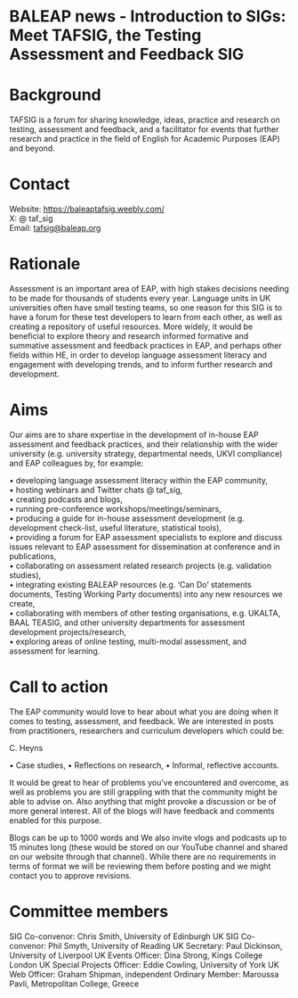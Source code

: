 # BALEAP news - Introduction to SIGs: Meet TAFSIG, the Testing Assessment and Feedback SIG

# Background

TAFSIG is a forum for sharing knowledge, ideas, practice and research on testing, assessment and feedback, and a facilitator for events that further research and practice in the field of English for Academic Purposes (EAP) and beyond.

# Contact

Website: https://baleaptafsig.weebly.com/   
X: $@$ taf_sig   
Email: tafsig@baleap.org

# Rationale

Assessment is an important area of EAP, with high stakes decisions needing to be made for thousands of students every year. Language units in UK universities often have small testing teams, so one reason for this SIG is to have a forum for these test developers to learn from each other, as well as creating a repository of useful resources. More widely, it would be beneficial to explore theory and research informed formative and summative assessment and feedback practices in EAP, and perhaps other fields within HE, in order to develop language assessment literacy and engagement with developing trends, and to inform further research and development.

# Aims

Our aims are to share expertise in the development of in-house EAP assessment and feedback practices, and their relationship with the wider university (e.g. university strategy, departmental needs, UKVI compliance) and EAP colleagues by, for example:

• developing language assessment literacy within the EAP community,   
• hosting webinars and Twitter chats $@$ taf_sig,   
• creating podcasts and blogs,   
• running pre-conference workshops/meetings/seminars,   
• producing a guide for in-house assessment development (e.g. development check-list, useful literature, statistical tools),   
• providing a forum for EAP assessment specialists to explore and discuss issues relevant to EAP assessment for dissemination at conference and in publications,   
• collaborating on assessment related research projects (e.g. validation studies),   
• integrating existing BALEAP resources (e.g. ‘Can Do’ statements documents, Testing Working Party documents) into any new resources we create,   
• collaborating with members of other testing organisations, e.g. UKALTA, BAAL TEASIG, and other university departments for assessment development projects/research,   
• exploring areas of online testing, multi-modal assessment, and assessment for learning.

# Call to action

The EAP community would love to hear about what you are doing when it comes to testing, assessment, and feedback. We are interested in posts from practitioners, researchers and curriculum developers which could be:

C. Heyns

• Case studies, • Reflections on research, • Informal, reflective accounts.

It would be great to hear of problems you've encountered and overcome, as well as problems you are still grappling with that the community might be able to advise on. Also anything that might provoke a discussion or be of more general interest. All of the blogs will have feedback and comments enabled for this purpose.

Blogs can be up to 1000 words and We also invite vlogs and podcasts up to 15 minutes long (these would be stored on our YouTube channel and shared on our website through that channel). While there are no requirements in terms of format we will be reviewing them before posting and we might contact you to approve revisions.

# Committee members

SIG Co-convenor: Chris Smith, University of Edinburgh UK SIG Co-convenor: Phil Smyth, University of Reading UK Secretary: Paul Dickinson, University of Liverpool UK Events Officer: Dina Strong, Kings College London UK Special Projects Officer: Eddie Cowling, University of York UK Web Officer: Graham Shipman, independent Ordinary Member: Maroussa Pavli, Metropolitan College, Greece